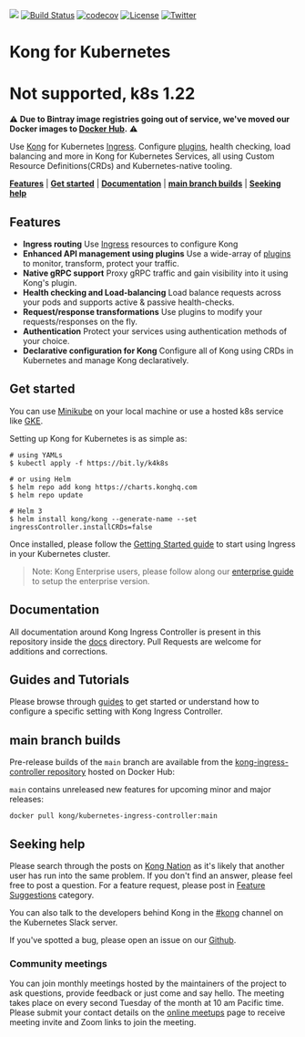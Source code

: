 [![][kong-logo]][kong-url]
[![Build Status](https://github.com/kong/kubernetes-ingress-controller/workflows/Test/badge.svg)](https://github.com/kong/kubernetes-ingress-controller/actions?query=branch%3Amaster+event%3Apush)
[![codecov](https://codecov.io/gh/Kong/kubernetes-ingress-controller/branch/main/graph/badge.svg?token=S1aqcXiGEo)](https://codecov.io/gh/Kong/kubernetes-ingress-controller)
[![License](https://img.shields.io/badge/License-Apache%202.0-blue.svg)](https://github.com/Kong/kong/blob/master/LICENSE)
[![Twitter](https://img.shields.io/twitter/follow/thekonginc.svg?style=social&label=Follow)](https://twitter.com/intent/follow?screen_name=thekonginc)

# Kong for Kubernetes

# Not supported, k8s 1.22

⚠️ **Due to Bintray image registries going out of service, we've moved our Docker images to [Docker Hub](https://hub.docker.com/r/kong/kubernetes-ingress-controller/tags).** ⚠️

Use [Kong][kong] for Kubernetes [Ingress][ingress].
Configure [plugins][kong-hub], health checking,
load balancing and more in Kong
for Kubernetes Services, all using
Custom Resource Definitions(CRDs) and Kubernetes-native tooling.

[**Features**](#features) | [**Get started**](#get-started) | [**Documentation**](#documentation) | [**main branch builds**](#main-branch-builds) | [**Seeking help**](#seeking-help)

## Features

- **Ingress routing**
  Use [Ingress][ingress] resources to configure Kong
- **Enhanced API management using plugins**
  Use a wide-array of [plugins][kong-hub]
  to monitor, transform, protect your traffic.
- **Native gRPC support**
  Proxy gRPC traffic and gain visibility into it using
  Kong's plugin.
- **Health checking and Load-balancing**
  Load balance requests across your pods and supports active & passive health-checks.
- **Request/response transformations**
  Use plugins to
  modify your requests/responses on the fly.
- **Authentication**
  Protect your services using authentication methods
  of your choice.
- **Declarative configuration for Kong**
  Configure all of Kong
  using CRDs in Kubernetes and manage Kong declaratively.

## Get started

You can use
[Minikube](https://kubernetes.io/docs/setup/minikube/)
on your local machine or use
a hosted k8s service like
[GKE](https://cloud.google.com/kubernetes-engine/).

Setting up Kong for Kubernetes is as simple as:

```shell
# using YAMLs
$ kubectl apply -f https://bit.ly/k4k8s

# or using Helm
$ helm repo add kong https://charts.konghq.com
$ helm repo update

# Helm 3
$ helm install kong/kong --generate-name --set ingressController.installCRDs=false
```

Once installed, please follow the [Getting Started guide][getting-started-guide]
to start using Ingress in your Kubernetes cluster.

> Note: Kong Enterprise users, please follow along our
[enterprise guide][k4k8s-enterprise-setup] to setup the enterprise version.

## Documentation

All documentation around Kong Ingress Controller is present in this
repository inside the [docs][docs] directory.
Pull Requests are welcome for additions and corrections.

## Guides and Tutorials

Please browse through [guides][guides] to get started or understand how to configure
a specific setting with Kong Ingress Controller.

## main branch builds

Pre-release builds of the `main` branch are available from the
[kong-ingress-controller repository][docker-images] hosted on Docker Hub:

`main` contains unreleased new features for upcoming minor and major releases:

```
docker pull kong/kubernetes-ingress-controller:main
```

## Seeking help

Please search through the posts on
[Kong Nation](https://discuss.konghq.com/c/kubernetes) as it's
likely that another user has run into the same problem.
If you don't find an answer, please feel free to post a question.
For a feature request, please post in
[Feature Suggestions](https://discuss.konghq.com/c/feature-suggestions)
category.

You can also talk to the developers behind Kong in the
[#kong](https://kubernetes.slack.com/messages/kong) channel on the
Kubernetes Slack server.

If you've spotted a bug, please open an issue
on our [Github](https://github.com/kong/kubernetes-ingress-controller/issues).

### Community meetings

You can join monthly meetings hosted by the maintainers of the project
to ask questions, provide feedback or just come and say hello.
The meeting takes place on every second Tuesday of the month
at 10 am Pacific time.
Please submit your contact details on the
[online meetups](https://konghq.com/online-meetups/) page to receive
meeting invite and Zoom links to join the meeting.

[ingress]: https://kubernetes.io/docs/concepts/services-networking/ingress/
[kong]: https://konghq.com/kong-community-edition/
[kong-hub]: https://docs.konghq.com/hub/
[docs]: https://docs.konghq.com/kubernetes-ingress-controller/latest/introduction/
[deployment]: https://docs.konghq.com/kubernetes-ingress-controller/latest/deployment/overview/
[annotations]: https://docs.konghq.com/kubernetes-ingress-controller/latest/references/annotations/
[crds]: https://docs.konghq.com/kubernetes-ingress-controller/latest/references/custom-resources/
[faqs]: https://docs.konghq.com/kubernetes-ingress-controller/latest/faq/
[getting-started-guide]: https://docs.konghq.com/kubernetes-ingress-controller/latest/guides/getting-started/
[badge-travis-image]: https://travis-ci.org/Kong/kubernetes-ingress-controller.svg?branch=master
[badge-travis-url]: https://travis-ci.org/Kong/kubernetes-ingress-controller
[docker-images]: https://hub.docker.com/r/kong/kubernetes-ingress-controller
[kong-url]: https://konghq.com/
[kong-logo]: https://konghq.com/wp-content/uploads/2018/05/kong-logo-github-readme.png
[k4k8s-enterprise-setup]: https://docs.konghq.com/kubernetes-ingress-controller/latest/deployment/k4k8s-enterprise/
[guides]: https://docs.konghq.com/kubernetes-ingress-controller/latest/guides/overview/
